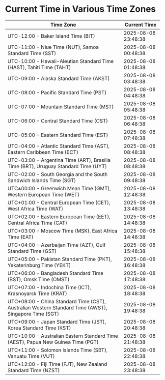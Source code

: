 # Current Time in Various Time Zones

| Time Zone | Current Time |
|-----------|--------------|
| UTC-12:00 - Baker Island Time (BIT) | 2025-08-08 23:48:38 |
| UTC-11:00 - Niue Time (NUT), Samoa Standard Time (SST) | 2025-08-08 00:48:38 |
| UTC-10:00 - Hawaii-Aleutian Standard Time (HAST), Tahiti Time (TAHT) | 2025-08-08 01:48:38 |
| UTC-09:00 - Alaska Standard Time (AKST) | 2025-08-08 03:48:38 |
| UTC-08:00 - Pacific Standard Time (PST) | 2025-08-08 04:48:38 |
| UTC-07:00 - Mountain Standard Time (MST) | 2025-08-08 05:48:38 |
| UTC-06:00 - Central Standard Time (CST) | 2025-08-08 06:48:38 |
| UTC-05:00 - Eastern Standard Time (EST) | 2025-08-08 07:48:38 |
| UTC-04:00 - Atlantic Standard Time (AST), Eastern Caribbean Time (ECT) | 2025-08-08 08:48:38 |
| UTC-03:00 - Argentina Time (ART), Brasília Time (BRT), Uruguay Standard Time (UYT) | 2025-08-08 08:48:38 |
| UTC-02:00 - South Georgia and the South Sandwich Islands Time (SGT) | 2025-08-08 09:48:38 |
| UTC±00:00 - Greenwich Mean Time (GMT), Western European Time (WET) | 2025-08-08 12:48:38 |
| UTC+01:00 - Central European Time (CET), West Africa Time (WAT) | 2025-08-08 13:48:38 |
| UTC+02:00 - Eastern European Time (EET), Central Africa Time (CAT) | 2025-08-08 14:48:38 |
| UTC+03:00 - Moscow Time (MSK), East Africa Time (EAT) | 2025-08-08 14:48:38 |
| UTC+04:00 - Azerbaijan Time (AZT), Gulf Standard Time (GST) | 2025-08-08 15:48:38 |
| UTC+05:00 - Pakistan Standard Time (PKT), Yekaterinburg Time (YEKT) | 2025-08-08 16:48:38 |
| UTC+06:00 - Bangladesh Standard Time (BST), Omsk Time (OMST) | 2025-08-08 17:48:38 |
| UTC+07:00 - Indochina Time (ICT), Krasnoyarsk Time (KRAT) | 2025-08-08 18:48:38 |
| UTC+08:00 - China Standard Time (CST), Australian Western Standard Time (AWST), Singapore Time (SGT) | 2025-08-08 19:48:38 |
| UTC+09:00 - Japan Standard Time (JST), Korea Standard Time (KST) | 2025-08-08 20:48:38 |
| UTC+10:00 - Australian Eastern Standard Time (AEST), Papua New Guinea Time (PGT) | 2025-08-08 21:48:38 |
| UTC+11:00 - Solomon Islands Time (SBT), Vanuatu Time (VUT) | 2025-08-08 22:48:38 |
| UTC+12:00 - Fiji Time (FJT), New Zealand Standard Time (NZST) | 2025-08-08 23:48:38 |
